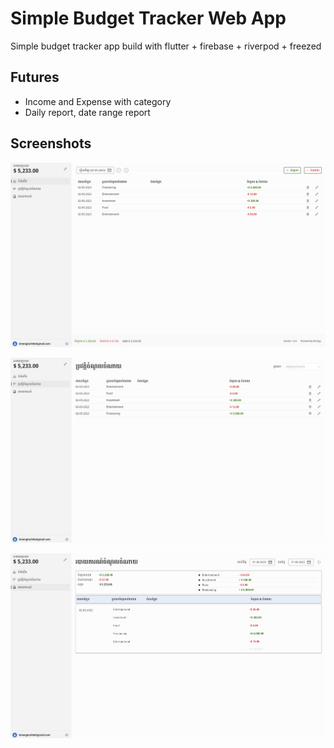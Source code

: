 # Simple Budget Tracker Web App

Simple budget tracker app build with flutter + firebase + riverpod + freezed

## Futures

* Income and Expense with category
* Daily report, date range report

## Screenshots

![Alt text](https://github.com/pckimlong/budget_tracker/blob/0f81c62648813d2c315589a761025c438f0e2b7f/Screenshot%202023-05-03%20at%206.19.33%20PM.png "Home Page")


![Alt text](https://github.com/pckimlong/budget_tracker/blob/0f81c62648813d2c315589a761025c438f0e2b7f/Screenshot%202023-05-03%20at%206.19.44%20PM.png "Transaction History Page")


![Alt text](https://github.com/pckimlong/budget_tracker/blob/0f81c62648813d2c315589a761025c438f0e2b7f/Screenshot%202023-05-03%20at%206.19.52%20PM.png "Report Page")
